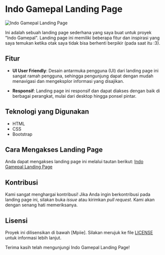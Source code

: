 # Indo Gamepal Landing Page

![Indo Gamepal Landing Page](https://lh3.googleusercontent.com/drive-viewer/AITFw-zzhquzNB307d1RAZREnOEHxsF7K2V0IgkdfVBk68hJqqoTrv4HaFzLcZ7SG8Iey8UDf7Mpn9ndsdWkk2FsxlTXq_TFLg=s1600)

Ini adalah sebuah landing page sederhana yang saya buat untuk proyek "Indo Gamepal". Landing page ini memiliki beberapa fitur dan inspirasi yang saya temukan ketika otak saya tidak bisa berhenti berpikir (pada saat itu :3).

## Fitur

- **UI User Friendly**: Desain antarmuka pengguna (UI) dari landing page ini sangat ramah pengguna, sehingga pengunjung dapat dengan mudah menavigasi dan mengeksplor informasi yang disajikan.

- **Responsif**: Landing page ini responsif dan dapat diakses dengan baik di berbagai perangkat, mulai dari desktop hingga ponsel pintar.

## Teknologi yang Digunakan

- HTML
- CSS
- Bootstrap

## Cara Mengakses Landing Page

Anda dapat mengakses landing page ini melalui tautan berikut: [Indo Gamepal Landing Page](https://github.com/devit7/IndoGamePal)

## Kontribusi

Kami sangat menghargai kontribusi! Jika Anda ingin berkontribusi pada landing page ini, silakan buka *issue* atau kirimkan *pull request*. Kami akan dengan senang hati memeriksanya.

## Lisensi

Proyek ini dilisensikan di bawah [Mpiie]. Silakan merujuk ke file [LICENSE](LICENSE) untuk informasi lebih lanjut.

Terima kasih telah mengunjungi Indo Gamepal Landing Page!


